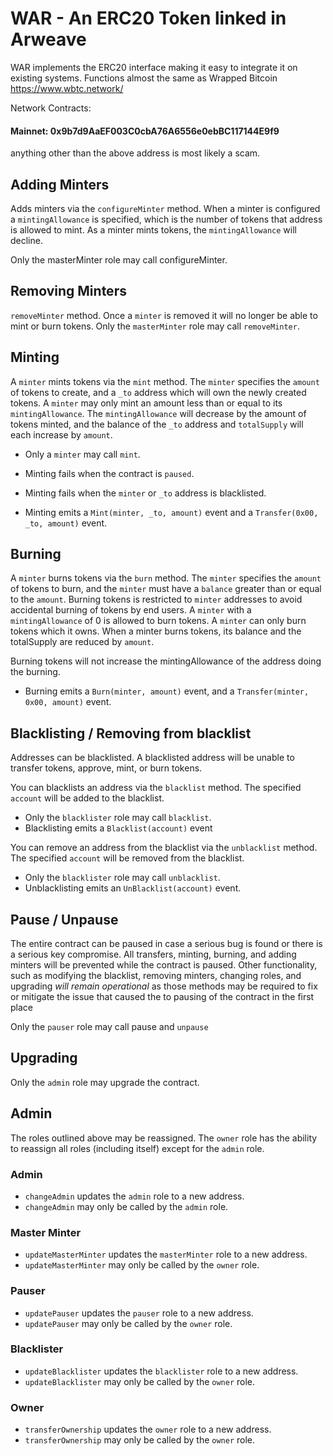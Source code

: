 # WAR - An ERC20 Token linked in Arweave

WAR implements the ERC20 interface making it easy to integrate it on existing systems.
Functions almost the same as Wrapped Bitcoin https://www.wbtc.network/

Network Contracts:

#### Mainnet: 0x9b7d9AaEF003C0cbA76A6556e0ebBC117144E9f9

anything other than the above address is most likely a scam.

## Adding Minters

Adds minters via the `configureMinter` method.
When a minter is configured a `mintingAllowance` is specified, which is the number of tokens that address is allowed to mint.
As a minter mints tokens, the `mintingAllowance` will decline.

Only the masterMinter role may call configureMinter.

## Removing Minters

`removeMinter` method. Once a `minter` is removed it will no longer be able to mint or burn tokens.
Only the `masterMinter` role may call `removeMinter`.

## Minting

A `minter` mints tokens via the `mint` method. The `minter` specifies the `amount` of tokens to create, and a `_to`
address which will own the newly created tokens.
A `minter` may only mint an amount less than or equal to its `mintingAllowance`.
The `mintingAllowance` will decrease by the amount of tokens minted, and the balance of the `_to` address and `totalSupply`
will each increase by `amount`.

- Only a `minter` may call `mint`.

- Minting fails when the contract is `paused`.
- Minting fails when the `minter` or `_to` address is blacklisted.
- Minting emits a `Mint(minter, _to, amount)` event and a `Transfer(0x00, _to, amount)` event.

## Burning

A `minter` burns tokens via the `burn` method. The `minter` specifies the `amount` of tokens to burn, and the `minter` must have a `balance` greater than or equal to the `amount`. Burning tokens is restricted to `minter` addresses to
avoid accidental burning of tokens by end users. A `minter` with a `mintingAllowance` of 0 is allowed to burn tokens.
A `minter` can only burn tokens which it owns.
When a minter burns tokens, its balance and the totalSupply are reduced by `amount`.

Burning tokens will not increase the mintingAllowance of the address doing the burning.

- Burning emits a `Burn(minter, amount)` event, and a `Transfer(minter, 0x00, amount)` event.

## Blacklisting / Removing from blacklist

Addresses can be blacklisted. A blacklisted address will be unable to transfer tokens, approve, mint, or burn tokens.

You can blacklists an address via the `blacklist` method. The specified `account` will be added to the blacklist.

- Only the `blacklister` role may call `blacklist`.
- Blacklisting emits a `Blacklist(account)` event

You can remove an address from the blacklist via the `unblacklist` method. The specified `account` will be removed from the blacklist.

- Only the `blacklister` role may call `unblacklist`.
- Unblacklisting emits an `UnBlacklist(account)` event.

## Pause / Unpause

The entire contract can be paused in case a serious bug is found or there is a serious key compromise.
All transfers, minting, burning, and adding minters will be prevented while the contract is paused. Other functionality, such as modifying
the blacklist, removing minters, changing roles, and upgrading _will remain operational_ as those methods may be
required to fix or mitigate the issue that caused the to pausing of the contract in the first place

Only the `pauser` role may call pause and `unpause`

## Upgrading

Only the `admin` role may upgrade the contract.

## Admin

The roles outlined above may be reassigned.
The `owner` role has the ability to reassign all roles (including itself) except for the `admin` role.

### Admin

- `changeAdmin` updates the `admin` role to a new address.
- `changeAdmin` may only be called by the `admin` role.

### Master Minter

- `updateMasterMinter` updates the `masterMinter` role to a new address.
- `updateMasterMinter` may only be called by the `owner` role.

### Pauser

- `updatePauser` updates the `pauser` role to a new address.
- `updatePauser` may only be called by the `owner` role.

### Blacklister

- `updateBlacklister` updates the `blacklister` role to a new address.
- `updateBlacklister` may only be called by the `owner` role.

### Owner

- `transferOwnership` updates the `owner` role to a new address.
- `transferOwnership` may only be called by the `owner` role.
